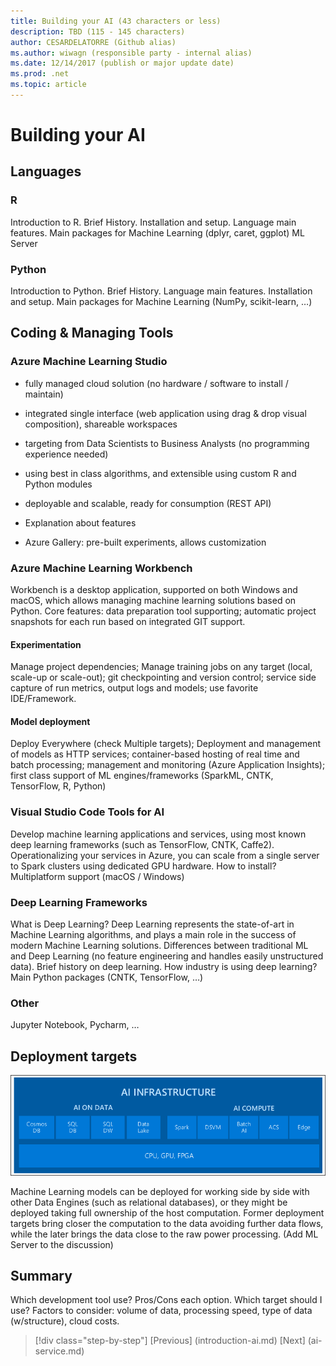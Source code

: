 ```yaml
---
title: Building your AI (43 characters or less)
description: TBD (115 - 145 characters)
author: CESARDELATORRE (Github alias)
ms.author: wiwagn (responsible party - internal alias)
ms.date: 12/14/2017 (publish or major update date)
ms.prod: .net
ms.topic: article
---
```

# Building your AI

## Languages

### R

Introduction to R. Brief History. Installation and setup. Language main features. Main packages for Machine Learning (dplyr, caret, ggplot)
ML Server

### Python

Introduction to Python. Brief History. Language main features. Installation and setup. Main packages for Machine Learning (NumPy, scikit-learn, …) 

## Coding & Managing Tools

### Azure Machine Learning Studio

* fully managed cloud solution (no hardware / software to install / maintain)

* integrated single interface (web application using drag & drop visual composition), shareable workspaces

* targeting from Data Scientists to Business Analysts (no programming experience needed)

* using best in class algorithms, and extensible using custom R and Python modules

* deployable and scalable, ready for consumption (REST API)

* Explanation about features

* Azure Gallery: pre-built experiments, allows customization

### Azure Machine Learning Workbench

Workbench is a desktop application, supported on both Windows and macOS, which allows managing machine learning solutions based on Python. Core features: data preparation tool supporting; automatic project snapshots for each run based on integrated GIT support.

#### Experimentation

Manage project dependencies; Manage training jobs on any target (local, scale-up or scale-out); git checkpointing and version control; service side capture of run metrics, output logs and models; use favorite IDE/Framework.

#### Model deployment

Deploy Everywhere (check Multiple targets); Deployment and management of models as HTTP services; container-based hosting of real time and batch processing; management and monitoring (Azure Application Insights); first class support of ML engines/frameworks (SparkML, CNTK, TensorFlow, R, Python)

### Visual Studio Code Tools for AI

Develop machine learning applications and services, using most known deep learning frameworks  (such as TensorFlow, CNTK, Caffe2). Operationalizing your services in Azure, you can scale from a single server to Spark clusters using dedicated GPU hardware. How to install? Multiplatform support (macOS / Windows)

### Deep Learning Frameworks

What is Deep Learning? Deep Learning represents the state-of-art in Machine Learning algorithms, and plays a main role in the success of modern Machine Learning solutions. Differences between traditional ML and Deep Learning (no feature engineering and handles easily unstructured data).
Brief history on deep learning. How industry is using deep learning? Main Python packages (CNTK, TensorFlow, …)

### Other

Jupyter Notebook, Pycharm, …

## Deployment targets

![](./media/build-ai/deployment-targets.png)

Machine Learning models can be deployed for working side by side with other Data Engines (such as relational databases), or they might be deployed taking full ownership of the host computation. Former deployment targets bring closer the computation to the data avoiding further data flows, while the later brings the data close to the raw power processing. (Add ML Server to the discussion)

## Summary

Which development tool use? Pros/Cons each option. Which target should I use? Factors to consider: volume of data, processing speed, type of data (w/structure), cloud costs. 

>[!div class="step-by-step"]
[Previous] (introduction-ai.md)
[Next] (ai-service.md)